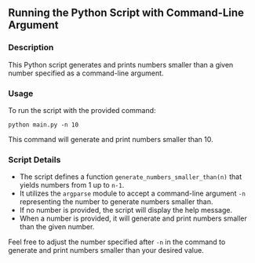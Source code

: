 ## Running the Python Script with Command-Line Argument

### Description

This Python script generates and prints numbers smaller than a given number specified as a command-line argument.

### Usage

To run the script with the provided command:

```
python main.py -n 10
```

This command will generate and print numbers smaller than 10.

### Script Details

- The script defines a function `generate_numbers_smaller_than(n)` that yields numbers from 1 up to `n-1`.
- It utilizes the `argparse` module to accept a command-line argument `-n` representing the number to generate numbers
  smaller than.
- If no number is provided, the script will display the help message.
- When a number is provided, it will generate and print numbers smaller than the given number.

Feel free to adjust the number specified after `-n` in the command to generate and print numbers smaller than your
desired value.